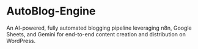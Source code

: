 # AutoBlog-Engine
An AI-powered, fully automated blogging pipeline leveraging n8n, Google Sheets, and Gemini for end-to-end content creation and distribution on WordPress.
